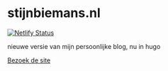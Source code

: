 # stijnbiemans.nl
[![Netlify Status](https://api.netlify.com/api/v1/badges/f4ceb36e-eaec-41dd-97e1-fab4a871a1a3/deploy-status)](https://app.netlify.com/sites/stijnbiemans/deploys)

nieuwe versie van mijn persoonlijke blog, nu in hugo

[Bezoek de site](https://stijnbiemans.netlify.app)
